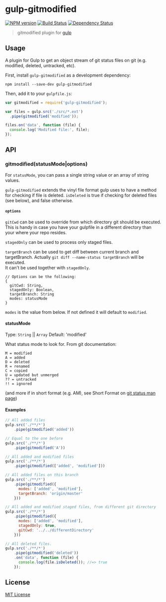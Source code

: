 # gulp-gitmodified
[![NPM version][npm-image]][npm-url] [![Build Status][travis-image]][travis-url] [![Dependency Status][depstat-image]][depstat-url]

> gitmodified plugin for [gulp](https://github.com/gulpjs/gulp)

## Usage

A plugin for Gulp to get an object stream of git status files on git (e.g. modified, deleted, untracked, etc).

First, install `gulp-gitmodified` as a development dependency:

```shell
npm install --save-dev gulp-gitmodified
```

Then, add it to your `gulpfile.js`:

```javascript
var gitmodified = require('gulp-gitmodified');

var files = gulp.src('./src/*.ext')
  .pipe(gitmodified('modified'));

files.on('data', function (file) {
  console.log('Modified file:', file);
});
```

## API

### gitmodified(statusMode|options)

For `statusMode`, you can pass a single string value or an array of string values.

`gulp-gitmodified` extends the vinyl file format gulp uses to have a method
for checking if file is deleted. `isDeleted` is true if checking for deleted
files (see below), and false otherwise.

#### `options`

`gitCwd` can be used to override from which directory
git should be executed. This is handy in case you have your gulpfile in a
different directory than your where your repo resides.

`stagedOnly` can be used to process only staged files.

`targetBranch` can be used to get diff between current branch and targetBranch. 
Actually `git diff --name-status targetBranch` will be executed.  
It can't be used together with `stagedOnly`.

```
// Options can be the following:
{
  gitCwd: String,
  stagedOnly: Boolean,
  targetBranch: String
  modes: statusMode
}
```

`modes` is the value from below. If not defined it will default to `modified`.

#### statusMode

Type: `String` || `Array`
Default: 'modified'

What status mode to look for. From git documentation:

```
M = modified
A = added
D = deleted
R = renamed
C = copied
U = updated but unmerged
?? = untracked
!! = ignored
```

(and more if in short format (e.g. AM), see Short Format on [git status man page](https://www.kernel.org/pub/software/scm/git/docs/git-status.html))

#### Examples

```javascript
// All added files
gulp.src('./**/*')
    .pipe(gitmodified('added'))
```

```javascript
// Equal to the one before
gulp.src('./**/*')
    .pipe(gitmodified('A'))
```

```javascript
// All added and modified files
gulp.src('./**/*')
    .pipe(gitmodified(['added', 'modified']))
```

```javascript
// All added files on this branch
gulp.src('./**/*')
    .pipe(gitmodified({ 
      modes: ['added', 'modified'],
      targetBranch: 'origin/master'
    }))
```

```javascript
// All added and modified staged files, from different git directory
gulp.src('./**/*')
    .pipe(gitmodified({
      modes: ['added', 'modified'],
      stagedOnly: true,
      gitCwd: '../../differentDirectory'
    }))
```

```javascript
// All deleted files.
gulp.src('./**/*')
    .pipe(gitmodified('deleted'))
    .on('data', function (file) {
      console.log(file.isDeleted()); //=> true
    });
```

## License

[MIT License](http://en.wikipedia.org/wiki/MIT_License)

[npm-url]: https://npmjs.org/package/gulp-gitmodified
[npm-image]: https://badge.fury.io/js/gulp-gitmodified.png

[travis-url]: http://travis-ci.org/mikaelbr/gulp-gitmodified
[travis-image]: https://secure.travis-ci.org/mikaelbr/gulp-gitmodified.png?branch=master

[depstat-url]: https://david-dm.org/mikaelbr/gulp-gitmodified
[depstat-image]: https://david-dm.org/mikaelbr/gulp-gitmodified.png
